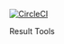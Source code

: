[![CircleCI](https://circleci.com/gh/celsomarques/result-tools.svg?style=svg)](https://circleci.com/gh/celsomarques/result-tools)

Result Tools
